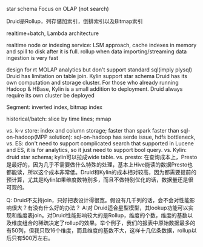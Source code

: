 star schema
Focus on OLAP (not search)

Druid是Rollup，列存储加索引，倒排索引以及Bitmap索引

realtime+batch, Lambda architecture

realtime node or indexing service: LSM approach, cache indexes in memory and spill to disk after it is full.
rollup when data importing/streaming
data ingestion is very fast

design for rt MOLAP analytics but don't support standard sql(imply plysql)
Druid has limitation on table join. Kylin support star schema
Druid has its own computation and storage cluster. For those who already running Hadoop &amp; HBase, Kylin is a small addition to deployment. Druid always require its own cluster be deployed

Segment: inverted index, bitmap index

historical/batch: slice by time lines; mmap

vs. k-v store: index and column storage;
faster than spark
faster than sql-on-hadoop(MPP solution): sql-on-hadoop has serde issue, hdfs bottleneck, 
vs. ES: don't need to support complicated search that supported in Lucene and ES, it is for analytics, so it just need to support bool query.
vs. Kylin: druid star schema; kylin可以拉成wide table.
vs. presto: 在查询成本上，Presto是最好的，因为几乎不需要做什么特殊的处理，基本上Hive能读的数据Presto也都能读，所以这个成本非常低。Druid和Kylin的成本相对较高，因为都需要提前的预计算，尤其是Kylin如果维度数特别多，而且不做特别优化的话，数据量还是很可观的。


Q: Druid不支持join，只好把表设计得很宽。假设有几千列的话，会不会对性能影响很大？有没有什么好的办法？
A:对 Druid适合星型模型，其lookup功能可以实现和维度表join。对Druid性能影响较大的是Rollup，维度的个数，维度的基数以及维度组合的稀疏决定了rollup的效果。举个例子，我们的报表中原始数据最多的有50列，但我只取16个维度，而且维度的基数不大，这样十几亿条数据，rollup以后只有500万左右。
